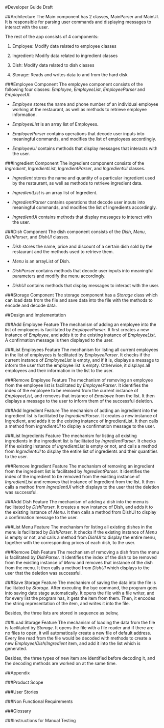 #Developer Guide Draft

##Architecture
The Main component has 2 classes, MainParser and MainUI. It is responsible for parsing user commands and 
displaying messages to interact with the user.

The rest of the app consists of 4 components:  

1. Employee: Modify data related to employee classes  

2. Ingredient: Modify data related to ingredient classes  

3. Dish: Modify data related to dish classes  

4. Storage: Reads and writes data to and from the hard disk  

###Employee Component
The employee component consists of the following four classes: *Employee*, *EmployeeList*, *EmployeeParser* 
and *EmployeeUI*.

* *Employee* stores the name and phone number of an individual employee working at the restaurant, as well as methods 
to retrieve employee information.

* *EmployeeList* is an array list of Employees.

* *EmployeeParser* contains operations that decode user inputs into meaningful commands, and modifies the list of 
employees accordingly.

* *EmployeeUI* contains methods that display messages that interacts with the user.

###Ingredient Component
The ingredient component consists of the *Ingredient*, *IngredientList*, *IngredientParser*, and *IngredientUI* classes.  

* *Ingredient* stores the name and quantity of a particular ingredient used by the restaurant, as well as methods to 
retrieve ingredient data.  

* *IngredientList* is an array list of Ingredient.  

* *IngredientParser* contains operations that decode user inputs into meaningful commands, and modifies the list of 
ingredients accordingly.  

* *IngredientUI* contains methods that display messages to interact with the user.  

###Dish Component
The dish component consists of the *Dish*, *Menu*, *DishParser*, and *DishUI* classes.  

* *Dish* stores the name, price and discount of a certain dish sold by the restaurant and the methods used to retrieve 
them.

* *Menu* is an arrayList of Dish.

* *DishParser* contains methods that decode user inputs into meaningful parameters and modify the menu accordingly.  

* *DishUI* contains methods that display messages to interact with the user.  

###Storage Component
The storage component has a *Storage* class which can load data from the file and save data into the file with the 
methods to encode and decode data.  

##Design and Implementation  

###Add Employee Feature
The mechanism of adding an employee into the list of employees is facilitated by *EmployeeParser*. It first creates a 
new instance of *Employee*, and adds it to the existing instance of *EmployeeList*. A confirmation message is then 
displayed to the user.

###List Employees Feature
The mechanism for listing all current employees in the list of employees is facilitated by *EmployeeParser*. It checks 
if the current instance of *EmployeeList* is empty, and if it is, displays a message to inform the user that the 
employee list is empty. Otherwise, it displays all employees and their information in the list to the user.

###Remove Employee Feature
The mechanism of removing an employee from the employee list is facilitated by *EmployeeParser*. It identifies the 
index of the employee to be removed from the current instance of *EmployeeList*, and removes that instance of 
*Employee* from the list. It then displays a message to the user to inform them of the successful deletion.

###Add Ingredient Feature
The mechanism of adding an ingredient into the ingredient list is facilitated by *IngredientParser*. It creates a new 
instance of Ingredient, and adds it to the existing instance of IngredientList. It then calls a method from 
*IngredientUI* to display a confirmation message to the user.

###List Ingredients Feature
The mechanism for listing all existing ingredients in the ingredient list is facilitated by *IngredientParser*. It 
checks if the existing instance of *IngredientList* is empty or not, and calls a method from *IngredientUI* to 
display the entire list of ingredients and their quantities to the user.

###Remove Ingredient Feature
The mechanism of removing an ingredient from the ingredient list is facilitated by *IngredientParser*. It identifies 
the index of the ingredient to be removed from the existing instance of *IngredientList* and removes that instance of 
Ingredient from the list. It then calls a method from *IngredientUI* which displays to the user that the deletion was 
successful.

###Add Dish Feature
The mechanism of adding a dish into the menu is facilitated by *DishParser*. It creates a new instance of 
Dish, and adds it to the existing instance of *Menu*. It then calls a method from DishUI to display a confirmation 
message to the user.

###List Menu Feature
The mechanism for listing all existing dishes in the menu is facilitated by *DishParser*. It checks if the 
existing instance of *Menu* is empty or not, and calls a method from *DishUI* to display the entire menu, 
together with the corresponding prices of each dish, to the user.

###Remove Dish Feature
The mechanism of removing a dish from the menu is facilitated by *DishParser*. It identifies the index of the 
dish to be removed from the existing instance of *Menu* and removes that instance of the dish from the menu. 
It then calls a method from *DishUI* which displays to the user that the deletion was successful.

###Save Storage Feature
The mechanism of saving the data into the file is facilitated by *Storage*. After executing the bye command, the 
program goes into saving date stage automatically. It opens the file with a file writer, and for every list the program 
has, it gets the item from them. Then, it encodes the string representation of the item, and writes it into the file.   

Besides, the three lists are stored in sequence as below,

###Load Storage Feature
The mechanism of loading the data from the file is facilitated by *Storage*. It opens the file with a file reader and 
if there are no files to open, it will automatically create a new file of default address. Every line read from the 
file would be decoded with methods to create a new *Employee*/*Dish*/*Ingredient* item, and add it into the list which 
is generated.  

Besides, the three types of new item are identified before decoding it, and the decoding methods are worked on at the 
same time.

##Appendix

###Product Scope

###User Stories

###Non Functional Requirements

###Glossary

###Instructions for Manual Testing

